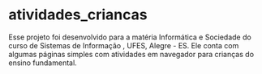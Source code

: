 # atividades_criancas
Esse projeto foi desenvolvido para a matéria Informática e Sociedade do curso de Sistemas de Informação , UFES, Alegre - ES. Ele conta com algumas páginas simples com atividades em navegador para crianças do ensino fundamental.
